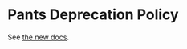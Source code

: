 Pants Deprecation Policy
========================

See [the new docs](https://pants.readme.io/docs/deprecation-policy).
